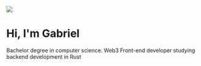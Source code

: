 <img src="https://user-images.githubusercontent.com/84470114/229376433-382488ba-199c-462d-85a4-13b8470a9695.png">
<h1>Hi, I'm Gabriel</h1>
<p>Bachelor degree in computer science. Web3 Front-end developer studying backend development in Rust</p>
